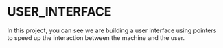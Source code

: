 # USER_INTERFACE
In this project, you can see we are building a user interface using pointers to speed up the interaction between the machine and the user.
